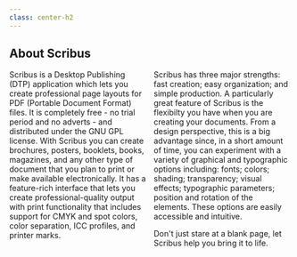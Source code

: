 ```yaml
---
class: center-h2
---
```

## About Scribus

<div style="columns: 2" markdown="1">
<div style="page-break-inside: avoid; break-inside: avoid;" markdown="1">
Scribus is a Desktop Publishing (DTP) application which lets you create professional page layouts for PDF (Portable Document Format) files. It is completely free - no trial period and no adverts - and distributed under the GNU GPL license. With Scribus you can create brochures, posters, booklets, books, magazines, and any other type of document that you plan to print or make available electronically. It has a feature-rich interface that lets you create professional-quality output with print functionality that includes support for CMYK and spot colors, color separation, ICC profiles, and printer marks.
</div>

<div style="page-break-inside: avoid; break-inside: avoid;" markdown="1">
Scribus has three major strengths: fast creation; easy organization; and simple production. A particularly great feature of Scribus is the flexibilty you have when you are creating your documents. From a design perspective, this is a big advantage since, in a short amount of time, you can experiment with a variety of graphical and typographic options including: fonts; colors; shading; transparency; visual effects; typographic parameters; position and rotation of the elements. These options are easily accessible and intuitive.

Don't just stare at a blank page, let Scribus help you bring it to life.
</div>
</div>
